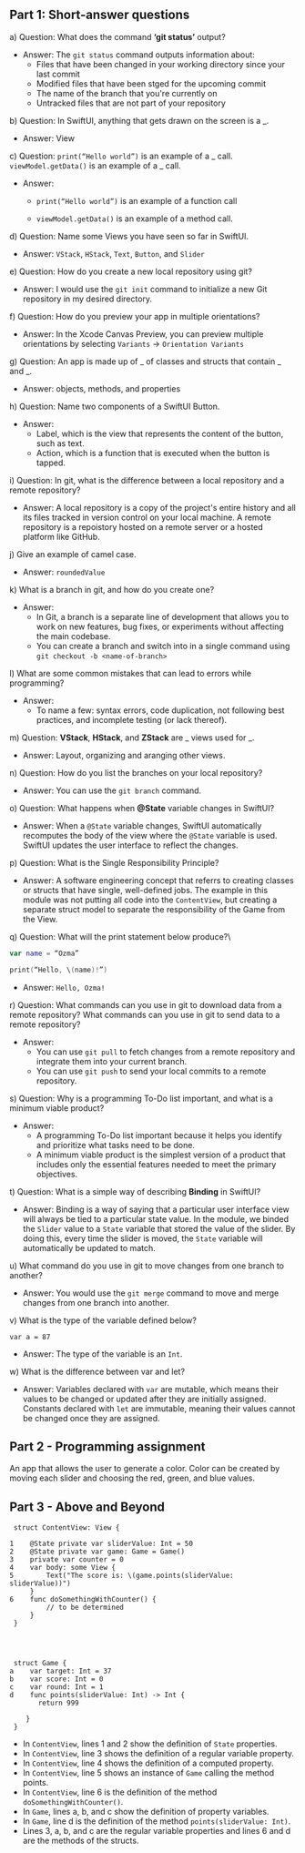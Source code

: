 ## Part 1: Short-answer questions



a) Question: What does the command **‘git status’** output?

- Answer: The `git status` command outputs information about:
  - Files that have been changed in your working directory since your last commit
  - Modified files that have been stged for the upcoming commit
  - The name of the branch that you're currently on
  - Untracked files that are not part of your repository

b) Question: In SwiftUI, anything that gets drawn on the screen is a _.

- Answer: View

c) Question: `print(“Hello world”)` is an example of a _ call. `viewModel.getData()` is an example of a _ call.

- Answer:

  - `print(“Hello world”)` is an example of a function call

  - `viewModel.getData()` is an example of a method call.


d) Question: Name some Views you have seen so far in SwiftUI.

- Answer: `VStack`, `HStack`, `Text`, `Button`, and `Slider`

e) Question: How do you create a new local repository using git?

- Answer: I would use the `git init` command to initialize a new Git repository in my desired directory.

f) Question: How do you preview your app in multiple orientations?

- Answer: In the Xcode Canvas Preview, you can preview multiple orientations by selecting `Variants` -> `Orientation Variants`

g) Question: An app is made up of _ of classes and structs that contain _ and _.

- Answer: objects, methods, and properties

h) Question: Name two components of a SwiftUI Button.

- Answer:
  - Label, which is the view that represents the content of the button, such as text.
  - Action, which is a function that is executed when the button is tapped.

i) Question: In git, what is the difference between a local repository and a remote repository?

- Answer: A local repository is a copy of the project's entire history and all its files tracked in version control on your local machine. A remote repository is a repoistory hosted on a remote server or a hosted platform like GitHub.

j) Give an example of camel case.

- Answer: `roundedValue`

k) What is a branch in git, and how do you create one? 

- Answer:
  -  In Git, a branch is a separate line of development that allows you to work on new features, bug fixes, or experiments without affecting the main codebase. 
  - You can create a branch and switch into in a single command using `git checkout -b <name-of-branch>`

l) What are some common mistakes that can lead to errors while programming?

- Answer:
  - To name a few: syntax errors, code duplication, not following best practices, and incomplete testing (or lack thereof).

m) Question: **VStack**, **HStack**, and **ZStack** are _ views used for _.

- Answer: Layout, organizing and aranging other views.

n) Question: How do you list the branches on your local repository?

- Answer: You can use the `git branch` command.

o) Question: What happens when **@State** variable changes in SwiftUI?

- Answer: When a `@State` variable changes, SwiftUI automatically recomputes the body of the view where the `@State` variable is used. SwiftUI updates the user interface to reflect the changes.

p) Question: What is the Single Responsibility Principle?

- Answer: A software engineering concept that referrs to creating classes or structs that have single, well-defined jobs. The example in this module was not putting all code into the `ContentView`, but creating a separate struct model to separate the responsibility of the Game from the View.

q) Question: What will the print statement below produce?\

```swift
var name = “Ozma”

print(“Hello, \(name)!”)
```

- Answer: `Hello, Ozma!`

r) Question: What commands can you use in git to download data from a remote repository? What commands can you use in git to send data to a remote repository?

- Answer: 
  - You can use `git pull` to fetch changes from a remote repository and integrate them into your current branch.  
  - You can use `git push` to send your local commits to a remote repository.

s) Question: Why is a programming To-Do list important, and what is a minimum viable product?

- Answer:
  - A programming To-Do list important because it helps you identify and prioritize what tasks need to be done.
  - A minimum viable product is the simplest version of a product that includes only the essential features needed to meet the primary objectives.

t) Question: What is a simple way of describing **Binding** in SwiftUI?

- Answer: Binding is a way of saying that a particular user interface view will always be tied to a particular state value. In the module, we binded the `Slider` value to a `State` variable that stored the value of the slider. By doing this, every time the slider is moved, the `State` variable will automatically be updated to match.

u) What command do you use in git to move changes from one branch to another?

- Answer: You would use the `git merge` command to move and merge changes from one branch into another.

v) What is the type of the variable defined below?

```
var a = 87
```

- Answer: The type of the variable is an `Int`.

w) What is the difference between var and let?

- Answer: Variables declared with `var` are mutable, which means their values to be changed or updated after they are initially assigned. Constants declared with `let` are immutable, meaning their values cannot be changed once they are assigned.





## Part 2 - Programming assignment

An app that allows the user to generate a color. Color can be created by moving each slider and choosing the red, green, and blue values.





## Part 3 - Above and Beyond

```
 struct ContentView: View {

1    @State private var sliderValue: Int = 50
2    @State private var game: Game = Game()
3    private var counter = 0
4    var body: some View {
5        Text("The score is: \(game.points(sliderValue: sliderValue))")
     }
6    func doSomethingWithCounter() {
         // to be determined
     }
 }




 struct Game {
a    var target: Int = 37
b    var score: Int = 0
c    var round: Int = 1
d    func points(sliderValue: Int) -> Int {
       return 999

    }
 }
```

- In `ContentView`, lines 1 and 2 show the definition of `State` properties.
- In `ContentView`, line 3 shows the definition of a regular variable property.
- In `ContentView`, line 4 shows the definition of a computed property.
- In `ContentView`, line 5 shows an instance of `Game` calling the method points.
- In `ContentView`, line 6 is the definition of the method `doSomethingWithCounter()`.
- In `Game`, lines a, b, and c show the definition of property variables.
- In `Game`, line d is the definition of the method `points(sliderValue: Int)`.
- Lines 3, a, b, and c are the  regular variable properties and lines 6 and d are the methods of the structs.
